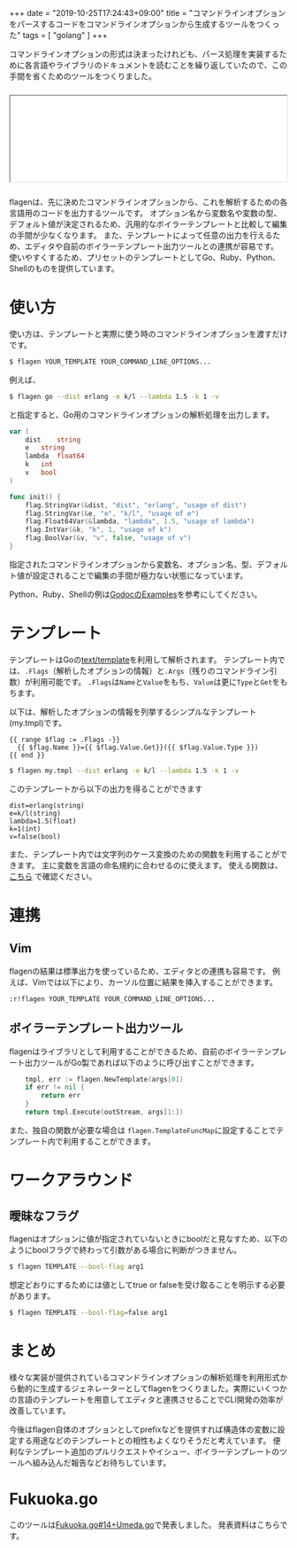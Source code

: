 +++
date = "2019-10-25T17:24:43+09:00"
title = "コマンドラインオプションをパースするコードをコマンドラインオプションから生成するツールをつくった"
tags = [ "golang" ]
+++


コマンドラインオプションの形式は決まったけれども、パース処理を実装するために各言語やライブラリのドキュメントを読むことを繰り返していたので、この手間を省くためのツールをつくりました。

<iframe src="//hatenablog-parts.com/embed?url=https%3A%2F%2Fgithub.com%2Fmonochromegane%2Fflagen" title="monochromegane/flagen" class="embed-card embed-webcard" scrolling="no" frame border="0" style="width: 100%; height: 155px; max-width: 500px; margin: 10px 0px;">&lt;a href="https://github.com/monochromegane/flagen"&gt;monochromegane/flagen&lt;/a&gt;</iframe> 

flagenは、先に決めたコマンドラインオプションから、これを解析するための各言語用のコードを出力するツールです。
オプション名から変数名や変数の型、デフォルト値が決定されるため、汎用的なボイラーテンプレートと比較して編集の手間が少なくなります。
また、テンプレートによって任意の出力を行えるため、エディタや自前のボイラーテンプレート出力ツールとの連携が容易です。
使いやすくするため、プリセットのテンプレートとしてGo、Ruby、Python、Shellのものを提供しています。

# 使い方

使い方は、テンプレートと実際に使う時のコマンドラインオプションを渡すだけです。

```sh
$ flagen YOUR_TEMPLATE YOUR_COMMAND_LINE_OPTIONS...
```

例えば、

```sh
$ flagen go --dist erlang -e k/l --lambda 1.5 -k 1 -v
```

と指定すると、Go用のコマンドラインオプションの解析処理を出力します。

```go
var (
	dist	string
	e	string
	lambda	float64
	k	int
	v	bool
)

func init() {
	flag.StringVar(&dist, "dist", "erlang", "usage of dist")
	flag.StringVar(&e, "e", "k/l", "usage of e")
	flag.Float64Var(&lambda, "lambda", 1.5, "usage of lambda")
	flag.IntVar(&k, "k", 1, "usage of k")
	flag.BoolVar(&v, "v", false, "usage of v")
}
```

指定されたコマンドラインオプションから変数名、オプション名、型、デフォルト値が設定されることで編集の手間が極力ない状態になっています。

Python、Ruby、Shellの例は[GodocのExamples](https://godoc.org/github.com/monochromegane/flagen#pkg-examples)を参考にしてください。

# テンプレート

テンプレートはGoの[text/template](https://golang.org/pkg/text/template/)を利用して解析されます。
テンプレート内では、`.Flags`（解析したオプションの情報）と`.Args`（残りのコマンドライン引数）が利用可能です。
`.Flags`は`Name`と`Value`をもち、`Value`は更に`Type`と`Get`をもちます。

以下は、解析したオプションの情報を列挙するシンプルなテンプレート(my.tmpl)です。

```
{{ range $flag := .Flags -}}
  {{ $flag.Name }}={{ $flag.Value.Get}}({{ $flag.Value.Type }})
{{ end }}
```

```sh
$ flagen my.tmpl --dist erlang -e k/l --lambda 1.5 -k 1 -v
```

このテンプレートから以下の出力を得ることができます

```
dist=erlang(string)
e=k/l(string)
lambda=1.5(float)
k=1(int)
v=false(bool)
```

また、テンプレート内では文字列のケース変換のための関数を利用することができます。
主に変数を言語の命名規約に合わせるのに使えます。
使える関数は、[こちら](https://godoc.org/github.com/monochromegane/flagen#pkg-variables) で確認ください。

# 連携

## Vim

flagenの結果は標準出力を使っているため、エディタとの連携も容易です。
例えば、Vimでは以下により、カーソル位置に結果を挿入することができます。

```
:r!flagen YOUR_TEMPLATE YOUR_COMMAND_LINE_OPTIONS...
```

## ボイラーテンプレート出力ツール

flagenはライブラリとして利用することができるため、自前のボイラーテンプレート出力ツールがGo製であれば以下のように呼び出すことができます。

```go
	tmpl, err := flagen.NewTemplate(args[0])
	if err != nil {
		return err
	}
	return tmpl.Execute(outStream, args[1:])
```

また、独自の関数が必要な場合は `flagen.TemplateFuncMap`に設定することでテンプレート内で利用することができます。

# ワークアラウンド

## 曖昧なフラグ

flagenはオプションに値が指定されていないときにboolだと見なすため、以下のようにboolフラグで終わって引数がある場合に判断がつきません。

```sh
$ flagen TEMPLATE --bool-flag arg1
```

想定どおりにするためには値としてtrue or falseを受け取ることを明示する必要があります。

```sh
$ flagen TEMPLATE --bool-flag=false arg1
```

# まとめ

様々な実装が提供されているコマンドラインオプションの解析処理を利用形式から動的に生成するジェネレーターとしてflagenをつくりました。実際にいくつかの言語のテンプレートを用意してエディタと連携させることでCLI開発の効率が改善しています。

今後はflagen自体のオプションとしてprefixなどを提供すれば構造体の変数に設定する用途などのテンプレートとの相性もよくなりそうだと考えています。
便利なテンプレート追加のプルリクエストやイシュー、ボイラーテンプレートのツールへ組み込んだ報告などお待ちしています。

# Fukuoka.go

このツールは[Fukuoka.go#14+Umeda.go](https://fukuokago.connpass.com/event/146447/)で発表しました。
発表資料はこちらです。

<script async class="speakerdeck-embed" data-id="ece61cadb91e46febd8b692e32a8679f" data-ratio="1.77777777777778" src="//speakerdeck.com/assets/embed.js"></script>

